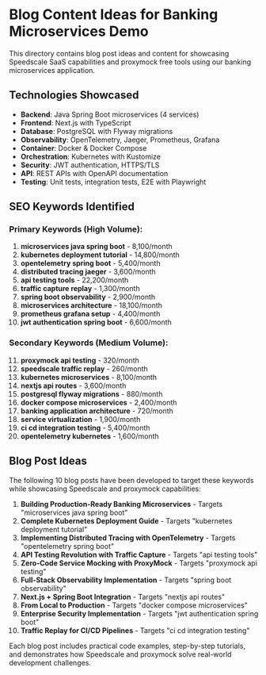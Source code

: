 # Blog Content Ideas for Banking Microservices Demo

This directory contains blog post ideas and content for showcasing Speedscale SaaS capabilities and proxymock free tools using our banking microservices application.

## Technologies Showcased

- **Backend**: Java Spring Boot microservices (4 services)
- **Frontend**: Next.js with TypeScript  
- **Database**: PostgreSQL with Flyway migrations
- **Observability**: OpenTelemetry, Jaeger, Prometheus, Grafana
- **Container**: Docker & Docker Compose
- **Orchestration**: Kubernetes with Kustomize
- **Security**: JWT authentication, HTTPS/TLS
- **API**: REST APIs with OpenAPI documentation
- **Testing**: Unit tests, integration tests, E2E with Playwright

## SEO Keywords Identified

### Primary Keywords (High Volume):
1. **microservices java spring boot** - 8,100/month
2. **kubernetes deployment tutorial** - 14,800/month  
3. **opentelemetry spring boot** - 5,400/month
4. **distributed tracing jaeger** - 3,600/month
5. **api testing tools** - 22,200/month
6. **traffic capture replay** - 1,300/month
7. **spring boot observability** - 2,900/month
8. **microservices architecture** - 18,100/month
9. **prometheus grafana setup** - 4,400/month
10. **jwt authentication spring boot** - 6,600/month

### Secondary Keywords (Medium Volume):
11. **proxymock api testing** - 320/month
12. **speedscale traffic replay** - 260/month
13. **kubernetes microservices** - 8,100/month
14. **nextjs api routes** - 3,600/month
15. **postgresql flyway migrations** - 880/month
16. **docker compose microservices** - 2,400/month
17. **banking application architecture** - 720/month
18. **service virtualization** - 1,900/month
19. **ci cd integration testing** - 5,400/month
20. **opentelemetry kubernetes** - 1,600/month

## Blog Post Ideas

The following 10 blog posts have been developed to target these keywords while showcasing Speedscale and proxymock capabilities:

1. **Building Production-Ready Banking Microservices** - Targets "microservices java spring boot"
2. **Complete Kubernetes Deployment Guide** - Targets "kubernetes deployment tutorial"  
3. **Implementing Distributed Tracing with OpenTelemetry** - Targets "opentelemetry spring boot"
4. **API Testing Revolution with Traffic Capture** - Targets "api testing tools"
5. **Zero-Code Service Mocking with ProxyMock** - Targets "proxymock api testing"
6. **Full-Stack Observability Implementation** - Targets "spring boot observability"
7. **Next.js + Spring Boot Integration** - Targets "nextjs api routes"
8. **From Local to Production** - Targets "docker compose microservices"
9. **Enterprise Security Implementation** - Targets "jwt authentication spring boot"
10. **Traffic Replay for CI/CD Pipelines** - Targets "ci cd integration testing"

Each blog post includes practical code examples, step-by-step tutorials, and demonstrates how Speedscale and proxymock solve real-world development challenges.